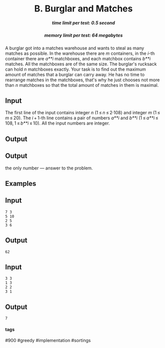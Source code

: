 <h1 style='text-align: center;'> B. Burglar and Matches</h1>

<h5 style='text-align: center;'>time limit per test: 0.5 second</h5>
<h5 style='text-align: center;'>memory limit per test: 64 megabytes</h5>

A burglar got into a matches warehouse and wants to steal as many matches as possible. In the warehouse there are *m* containers, in the *i*-th container there are *a**i* matchboxes, and each matchbox contains *b**i* matches. All the matchboxes are of the same size. The burglar's rucksack can hold *n* matchboxes exactly. Your task is to find out the maximum amount of matches that a burglar can carry away. He has no time to rearrange matches in the matchboxes, that's why he just chooses not more than *n* matchboxes so that the total amount of matches in them is maximal.

## Input

The first line of the input contains integer *n* (1 ≤ *n* ≤ 2·108) and integer *m* (1 ≤ *m* ≤ 20). The *i* + 1-th line contains a pair of numbers *a**i* and *b**i* (1 ≤ *a**i* ≤ 108, 1 ≤ *b**i* ≤ 10). All the input numbers are integer.

## Output

## Output

 the only number — answer to the problem.

## Examples

## Input


```
7 3  
5 10  
2 5  
3 6  

```
## Output


```
62  

```
## Input


```
3 3  
1 3  
2 2  
3 1  

```
## Output


```
7  

```


#### tags 

#900 #greedy #implementation #sortings 
